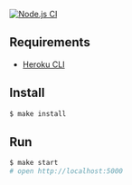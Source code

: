 [![Node.js CI](https://github.com/Evgenymir/frontend-project-lvl4/workflows/Node%20CI/badge.svg)](https://github.com/Evgenymir/frontend-project-lvl4/actions)

## Requirements

* [Heroku CLI](https://hexlet-project-4.herokuapp.com/)

## Install

```sh
$ make install
```

## Run

```sh
$ make start
# open http://localhost:5000
```
